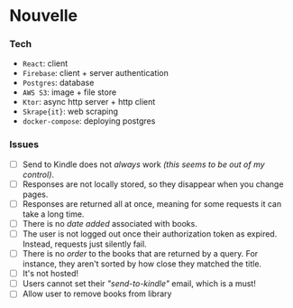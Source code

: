 # Nouvelle

### Tech

-   `React`: client
-   `Firebase`: client + server authentication
-   `Postgres`: database
-   `AWS S3`: image + file store
-   `Ktor`: async http server + http client
-   `Skrape{it}`: web scraping
-   `docker-compose`: deploying postgres

### Issues

-   [ ] Send to Kindle does not _always_ work _(this seems to be out of my control)_.
-   [ ] Responses are not locally stored, so they disappear when you change pages.
-   [ ] Responses are returned all at once, meaning for some requests it can take a long time.
-   [ ] There is no _date added_ associated with books.
-   [ ] The user is not logged out once their authorization token as expired. Instead, requests just silently fail.
-   [ ] There is no _order_ to the books that are returned by a query. For instance, they aren't sorted by how close they
        matched the title.
-   [ ] It's not hosted!
-   [ ] Users cannot set their _"send-to-kindle"_ email, which is a must!
-   [ ] Allow user to remove books from library
